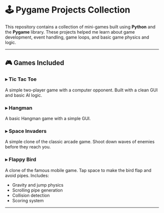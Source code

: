 # 🕹️ Pygame Projects Collection

This repository contains a collection of mini-games built using **Python** and the **Pygame** library. These projects helped me learn about game development, event handling, game loops, and basic game physics and logic.

---

## 🎮 Games Included

### ▸ Tic Tac Toe  
A simple two-player game with a computer opponent. Built with a clean GUI and basic AI logic.

### ▸ Hangman  
A basic Hangman game with a simple GUI.

### ▸ Space Invaders  
A simple clone of the classic arcade game. Shoot down waves of enemies before they reach you.

### ▸ Flappy Bird  
A clone of the famous mobile game. Tap space to make the bird flap and avoid pipes. Includes:
- Gravity and jump physics  
- Scrolling pipe generation  
- Collision detection  
- Scoring system

---
